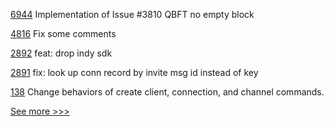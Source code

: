 
[6944](https://github.com/hyperledger/besu/pull/6944) Implementation of Issue #3810 QBFT no empty block

[4816](https://github.com/hyperledger/fabric/pull/4816) Fix some comments

[2892](https://github.com/hyperledger/aries-cloudagent-python/pull/2892) feat: drop indy sdk

[2891](https://github.com/hyperledger/aries-cloudagent-python/pull/2891) fix: look up conn record by invite msg id instead of key

[138](https://github.com/hyperledger-labs/yui-relayer/pull/138) Change behaviors of create client, connection, and channel commands.


[See more >>>](https://start-here.hyperledger.org/pull-requests)
